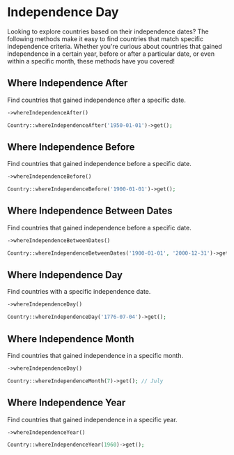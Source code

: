 # Independence Day

Looking to explore countries based on their independence dates? The following methods make it easy to find countries that match specific independence criteria. Whether you're curious about countries that gained independence in a certain year, before or after a particular date, or even within a specific month, these methods have you covered!

## Where Independence After

Find countries that gained independence after a specific date.

```php
->whereIndependenceAfter()
```

```php [Example]
Country::whereIndependenceAfter('1950-01-01')->get();
```

## Where Independence Before

Find countries that gained independence before a specific date.

```php
->whereIndependenceBefore()
```

```php [Example]
Country::whereIndependenceBefore('1900-01-01')->get();
```

## Where Independence Between Dates

Find countries that gained independence before a specific date.

```php
->whereIndependenceBetweenDates()
```

```php [Example]
Country::whereIndependenceBetweenDates('1900-01-01', '2000-12-31')->get();
```

## Where Independence Day

Find countries with a specific independence date.

```php
->whereIndependenceDay()
```

```php [Example]
Country::whereIndependenceDay('1776-07-04')->get();
```

## Where Independence Month

Find countries that gained independence in a specific month.

```php
->whereIndependenceDay()
```

```php [Example]
Country::whereIndependenceMonth(7)->get(); // July
```

## Where Independence Year

Find countries that gained independence in a specific year.

```php
->whereIndependenceYear()
```

```php [Example]
Country::whereIndependenceYear(1960)->get();

```
